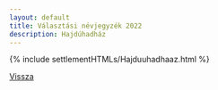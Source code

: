 ```yaml
---
layout: default
title: Választási névjegyzék 2022
description: Hajdúhadház
---
```


{% include settlementHTMLs/Hajduuhadhaaz.html %}

[Vissza](../)
